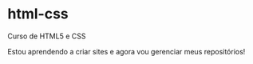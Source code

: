 # html-css
 Curso de HTML5 e CSS

 Estou aprendendo a criar sites e agora vou gerenciar meus repositórios!
